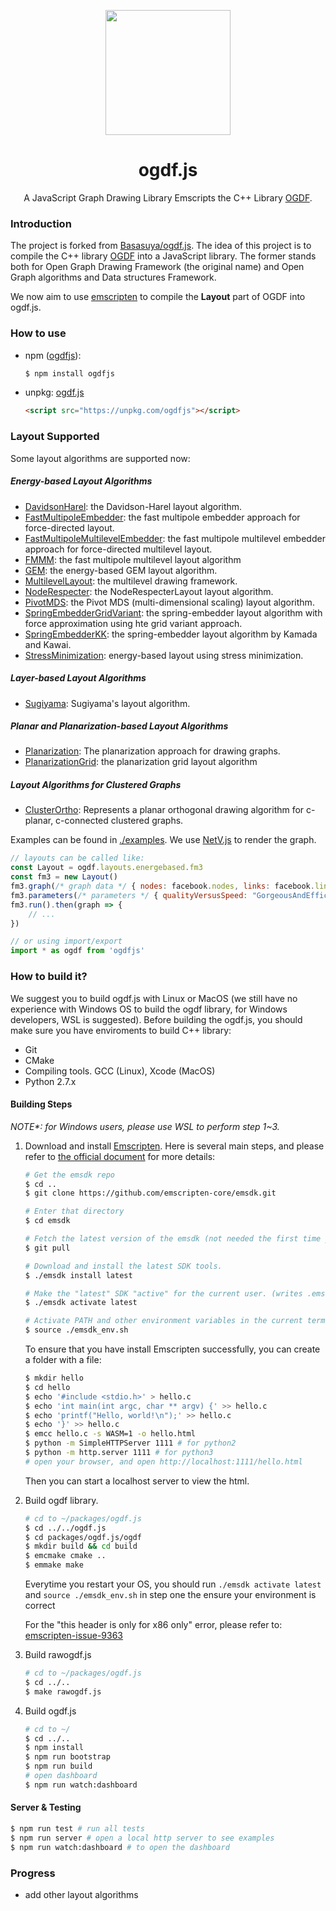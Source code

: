 <p align="center">
  <a href="https://github.com/ZJUVAI/ogdf.js">
    <img width="200" src="https://github.com/ZJUVAI/ogdf.js/raw/master/icon.svg">
  </a>
</p>

<h1 align="center">ogdf.js</h1>

<div align="center">

A JavaScript Graph Drawing Library Emscripts the C++ Library [OGDF](https://ogdf.uos.de/).

</div>

### Introduction

The project is forked from [Basasuya/ogdf.js](https://github.com/Basasuya/ogdf.js). The idea of this project is to compile the C++ library [OGDF](https://ogdf.uos.de/) into a JavaScript library. The former stands both for Open Graph Drawing Framework (the original name) and Open Graph algorithms and Data structures Framework.

We now aim to use [emscripten](https://emscripten.org/) to compile the **Layout** part of OGDF into ogdf.js.

### How to use

-   npm ([ogdfjs](https://www.npmjs.com/package/ogdfjs)):

    ```bash
    $ npm install ogdfjs
    ```

-   unpkg: [ogdf.js](https://unpkg.com/ogdfjs)

    ```html
    <script src="https://unpkg.com/ogdfjs"></script>
    ```

### Layout Supported

Some layout algorithms are supported now:

##### Energy-based Layout Algorithms

-   [DavidsonHarel](https://ogdf.uos.de/doc/classogdf_1_1_davidson_harel_layout.html): the Davidson-Harel layout algorithm.
-   [FastMultipoleEmbedder](https://ogdf.uos.de/doc/classogdf_1_1_fast_multipole_embedder.html): the fast multipole embedder approach for force-directed layout.
-   [FastMultipoleMultilevelEmbedder](https://ogdf.uos.de/doc/classogdf_1_1_fast_multipole_multilevel_embedder.html): the fast multipole multilevel embedder approach for force-directed multilevel layout.
-   [FMMM](https://ogdf.uos.de/doc/classogdf_1_1_f_m_m_m_layout.html): the fast multipole multilevel layout algorithm
-   [GEM](https://ogdf.uos.de/doc/classogdf_1_1_g_e_m_layout.html): the energy-based GEM layout algorithm.
-   [MultilevelLayout](https://ogdf.uos.de/doc/classogdf_1_1_multilevel_layout.html): the multilevel drawing framework.
-   [NodeRespecter](https://ogdf.uos.de/doc/classogdf_1_1_node_respecter_layout.html): the NodeRespecterLayout layout algorithm.
-   [PivotMDS](https://ogdf.uos.de/doc/classogdf_1_1_pivot_m_d_s.html): the Pivot MDS (multi-dimensional scaling) layout algorithm.
-   [SpringEmbedderGridVariant](https://ogdf.uos.de/doc/classogdf_1_1_spring_embedder_grid_variant.html): the spring-embedder layout algorithm with force approximation using hte grid variant approach.
-   [SpringEmbedderKK](https://ogdf.uos.de/doc/classogdf_1_1_spring_embedder_k_k.html): the spring-embedder layout algorithm by Kamada and Kawai.
-   [StressMinimization](https://ogdf.uos.de/doc/classogdf_1_1_stress_minimization.html): energy-based layout using stress minimization.

##### Layer-based Layout Algorithms

-   [Sugiyama](https://ogdf.uos.de/doc/classogdf_1_1_sugiyama_layout.html): Sugiyama's layout algorithm.

##### Planar and Planarization-based Layout Algorithms

-   [Planarization](https://ogdf.uos.de/doc/classogdf_1_1_planarization_layout.html): The planarization approach for drawing graphs.
-   [PlanarizationGrid](https://ogdf.uos.de/doc/classogdf_1_1_planarization_grid_layout.html): the planarization grid layout algorithm

##### Layout Algorithms for Clustered Graphs

-   [ClusterOrtho](https://ogdf.uos.de/doc/classogdf_1_1_cluster_ortho_layout.html): Represents a planar orthogonal drawing algorithm for c-planar, c-connected clustered graphs.

Examples can be found in [./examples](https://github.com/ZJUVAI/ogdf.js/tree/master/examples). We use [NetV.js](https://github.com/ZJUVAG/NetV.js) to render the graph.

```JavaScript
// layouts can be called like:
const Layout = ogdf.layouts.energebased.fm3
const fm3 = new Layout()
fm3.graph(/* graph data */ { nodes: facebook.nodes, links: facebook.links })
fm3.parameters(/* parameters */ { qualityVersusSpeed: "GorgeousAndEfficient" })
fm3.run().then(graph => {
    // ...
})

// or using import/export
import * as ogdf from 'ogdfjs'
```

### How to build it?

We suggest you to build ogdf.js with Linux or MacOS (we still have no experience with Windows OS to build the ogdf library, for Windows developers, WSL is suggested). Before building the ogdf.js, you should make sure you have enviroments to build C++ library:

-   Git
-   CMake
-   Compiling tools. GCC (Linux), Xcode (MacOS)
-   Python 2.7.x

#### Building Steps

_NOTE\*: for Windows users, please use WSL to perform step 1~3._

1. Download and install [Emscripten](https://github.com/emscripten-core/emscripten). Here is several main steps, and please refer to [the official document](https://emscripten.org/docs/getting_started/downloads.html) for more details:

    ```bash
    # Get the emsdk repo
    $ cd ..
    $ git clone https://github.com/emscripten-core/emsdk.git

    # Enter that directory
    $ cd emsdk

    # Fetch the latest version of the emsdk (not needed the first time you clone)
    $ git pull

    # Download and install the latest SDK tools.
    $ ./emsdk install latest

    # Make the "latest" SDK "active" for the current user. (writes .emscripten file)
    $ ./emsdk activate latest

    # Activate PATH and other environment variables in the current terminal
    $ source ./emsdk_env.sh
    ```

    To ensure that you have install Emscripten successfully, you can create a folder with a file:

    ```bash
    $ mkdir hello
    $ cd hello
    $ echo '#include <stdio.h>' > hello.c
    $ echo 'int main(int argc, char ** argv) {' >> hello.c
    $ echo 'printf("Hello, world!\n");' >> hello.c
    $ echo '}' >> hello.c
    $ emcc hello.c -s WASM=1 -o hello.html
    $ python -m SimpleHTTPServer 1111 # for python2
    $ python -m http.server 1111 # for python3
    # open your browser, and open http://localhost:1111/hello.html
    ```

    Then you can start a localhost server to view the html.

2. Build ogdf library.

    ```bash
    # cd to ~/packages/ogdf.js
    $ cd ../../ogdf.js
    $ cd packages/ogdf.js/ogdf
    $ mkdir build && cd build
    $ emcmake cmake ..
    $ emmake make
    ```

    Everytime you restart your OS, you should run `./emsdk activate latest` and `source ./emsdk_env.sh` in step one the ensure your environment is correct

    For the "this header is only for x86 only" error, please refer to: [emscripten-issue-9363](https://github.com/emscripten-core/emscripten/issues/9363)

3. Build rawogdf.js

    ```bash
    # cd to ~/packages/ogdf.js
    $ cd ../..
    $ make rawogdf.js
    ```

4. Build ogdf.js
    ```bash
    # cd to ~/
    $ cd ../..
    $ npm install
    $ npm run bootstrap
    $ npm run build
    # open dashboard
    $ npm run watch:dashboard
    ```

#### Server & Testing

```bash
$ npm run test # run all tests
$ npm run server # open a local http server to see examples
$ npm run watch:dashboard # to open the dashboard
```

### Progress

-   add other layout algorithms
